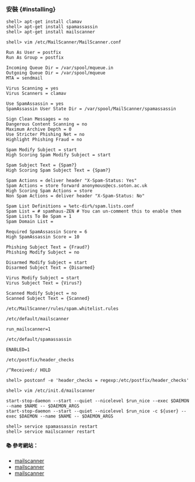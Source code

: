### 安裝 {#installing}

```console
shell> apt-get install clamav 
shell> apt-get install spamassassin
shell> apt-get install mailscanner

shell> vim /etc/MailScanner/MailScanner.conf
```

```
Run As User = postfix
Run As Group = postfix

Incoming Queue Dir = /var/spool/mqueue.in
Outgoing Queue Dir = /var/spool/mqueue
MTA = sendmail

Virus Scanning = yes
Virus Scanners = clamav

Use SpamAssassin = yes
SpamAssassin User State Dir = /var/spool/MailScanner/spamassassin

Sign Clean Messages = no
Dangerous Content Scanning = no
Maximum Archive Depth = 0
Use Stricter Phishing Net = no
Highlight Phishing Fraud = no

Spam Modify Subject = start
High Scoring Spam Modify Subject = start

Spam Subject Text = {Spam?}
High Scoring Spam Subject Text = {Spam?}

Spam Actions = deliver header "X-Spam-Status: Yes"
Spam Actions = store forward anonymous@ecs.soton.ac.uk
High Scoring Spam Actions = store
Non Spam Actions = deliver header "X-Spam-Status: No"

Spam List Definitions = %etc-dir%/spam.lists.conf
Spam List = # spamhaus-ZEN # You can un-comment this to enable them
Spam Lists To Be Spam = 1
Spam Domain List =

Required SpamAssassin Score = 6
High SpamAssassin Score = 10

Phishing Subject Text = {Fraud?}
Phishing Modify Subject = no

Disarmed Modify Subject = start
Disarmed Subject Text = {Disarmed}

Virus Modify Subject = start
Virus Subject Text = {Virus?}

Scanned Modify Subject = no
Scanned Subject Text = {Scanned}
```

`/etc/MailScanner/rules/spam.whitelist.rules`

`/etc/default/mailscanner`
```
run_mailscanner=1
```

`/etc/default/spamassassin`
```
ENABLED=1
```

`/etc/postfix/header_checks`
```
/^Received:/ HOLD
```

```console
shell> postconf -e 'header_checks = regexp:/etc/postfix/header_checks'	
```

```console
shell> vim /etc/init.d/mailscanner
```
```
start-stop-daemon --start --quiet --nicelevel $run_nice --exec $DAEMON --name $NAME -- $DAEMON_ARGS
start-stop-daemon --start --quiet --nicelevel $run_nice -c ${user} --exec $DAEMON --name $NAME -- $DAEMON_ARGS
```

```console
shell> service spamassassin restart
shell> service mailscanner restart
```

#### :books: 參考網站：
- [mailscanner](https://www.mailscanner.info/)
- [mailscanner](https://www.mailscanner.info/MailScanner.conf.index.html)
- [mailscanner](https://www.mailscanner.info/postfix/)
